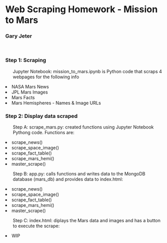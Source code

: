<h1>Web Scraping Homework - Mission to Mars</h1>
<h3>Gary Jeter</h3>
</br>
<h3> Step 1: Scraping</h3>
<ul>Jupyter Notebook: mission_to_mars.ipynb is Python code that scraps 4 webpages for the following info</ul>
    <li>NASA Mars News</li>
    <li>JPL Mars Images</li>
    <li>Mars Facts</li>
    <li>Mars Hemispheres - Names & Image URLs</li>

<h3> Step 2: Display data scraped</h3>
<ul>Step A: scrape_mars.py:  created functions using Jupyter Notebook Pythong code.  Functions are: </ul>
    <li>scrape_news()</li>
    <li>scrape_space_image()</li>
    <li>scrape_fact_table()</li>
    <li>scrape_mars_hemi()</li>
    <li>master_scrape()</li>

<ul>Step B: app.py:  calls functions and writes data to the MongoDB database (mars_db) and provides data to index.html: </ul>
    <li>scrape_news()</li>
    <li>scrape_space_image()</li>
    <li>scrape_fact_table()</li>
    <li>scrape_mars_hemi()</li>
    <li>master_scrape()</li>

<ul>Step C: index.html:  diplays the Mars data and images and has a button to execute the scrape: </ul>
    <li>WIP</li>

